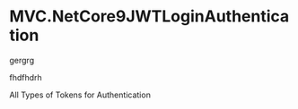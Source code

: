 
# MVC.NetCore9JWTLoginAuthentication











gergrg

fhdfhdrh




















All Types of Tokens for Authentication








